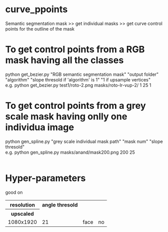 # curve_ppoints
Semantic segmentation mask >> get individual masks >> get curve control points for the outline of the mask

# To get control points from a RGB mask having all the classes
python get_bezier.py "RGB semantic segmentation mask" "output folder" "algorithm" "slope thresold if 'algorithm' is 1" "1 if upsample vertices"
<br>
e.g. python get_bezier.py test1/roto-2.png masks/roto-lr-vup-2/ 1 25 1

# To get control points from a grey scale mask having onlly one individua image
python gen_spline.py "grey scale individual mask path"  "mask num" "slope thresold"
<br>
e.g. python gen_spline.py masks/anand/mask200.png  200 25
<br><br>
# Hyper-parameters
<table>
  <tr><th>resolution</th><th>angle thresold</th><tr>good on</tr><th>upscaled</th></tr>
  <tr><td>1080x1920</td><td>21</td><td>face</td><td>no</td></tr>
 </table>
 
